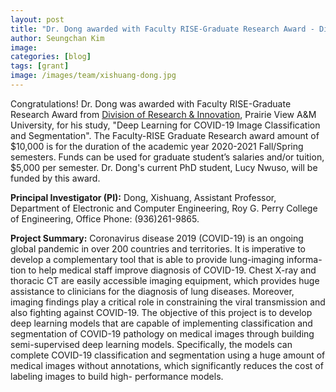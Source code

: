 ```yaml
---
layout: post
title: "Dr. Dong awarded with Faculty RISE-Graduate Research Award - Division of Research & Innovation"
author: Seungchan Kim
image: 
categories: [blog]
tags: [grant]
image: /images/team/xishuang-dong.jpg
---
```


Congratulations! Dr. Dong was awarded with Faculty RISE-Graduate Research Award from [Division of Research & Innovation](https://www.pvamu.edu/research/), Prairie View A&M University, for his study, "Deep Learning for COVID-19 Image Classification and Segmentation".  The Faculty-RISE Graduate Research award amount of $10,000 is for the duration of the academic year 2020-2021 Fall/Spring semesters. Funds can be used for graduate student’s salaries and/or tuition, $5,000 per semester. Dr. Dong's current PhD student, Lucy Nwuso, will be funded by this award.


**Principal Investigator (PI):** Dong, Xishuang, Assistant Professor, Department of Electronic and Computer Engineering, Roy G. Perry College of Engineering, Office Phone: (936)261-9865.

**Project Summary:** Coronavirus disease 2019 (COVID-19) is an ongoing global pandemic in over 200 countries and territories. It is imperative to develop a complementary tool that is able to provide lung-imaging informa- tion to help medical staff improve diagnosis of COVID-19. Chest X-ray and thoracic CT are easily accessible imaging equipment, which provides huge assistance to clinicians for the diagnosis of lung diseases. Moreover, imaging findings play a critical role in constraining the viral transmission and also fighting against COVID-19. The objective of this project is to develop deep learning models that are capable of implementing classification and segmentation of COVID-19 pathology on medical images through building semi-supervised deep learning models. Specifically, the models can complete COVID-19 classification and segmentation using a huge amount of medical images without annotations, which significantly reduces the cost of labeling images to build high- performance models. 
